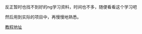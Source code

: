 反正暂时也找不到好的ng学习资料，时间也不多，随便看看这个学习吧

然后用到实际的项目中，再慢慢地熟悉。

[教程地址](http://www.yiibai.com/angularjs/angularjs_quick_guide.html#)